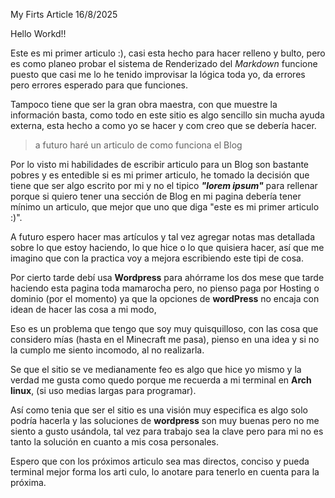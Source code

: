 My Firts Article 
16/8/2025

Hello Workd!!

Este es mi primer articulo :), casi esta hecho para hacer 
relleno y bulto, pero es como planeo probar el sistema 
de Renderizado del *Markdown* funcione puesto que casi 
me lo he tenido improvisar la lógica toda yo, da errores 
pero errores esperado para que funciones. 

Tampoco tiene que ser la gran obra maestra, con que muestre 
la información basta, como todo en este sitio es algo sencillo 
sin mucha ayuda externa, esta hecho a como yo se hacer y com creo 
que se debería hacer. 

> a futuro haré un articulo de como funciona el Blog 

Por lo visto mi habilidades de escribir articulo para un Blog son 
bastante pobres y es entedible si es mi primer articulo, he tomado 
la decisión que tiene que ser algo escrito por mi y no el tipico ***"lorem ipsum"***
para rellenar porque si quiero tener una sección de Blog en mi pagina debería 
tener mínimo un articulo, que mejor que uno que diga "este es mi primer articulo :)". 

A futuro espero hacer mas artículos y tal vez agregar notas mas detallada 
sobre lo que estoy haciendo, lo que hice o lo que quisiera hacer, 
así que me imagino que con la practica voy a mejora escribiendo este tipi de cosa. 

Por cierto tarde debí usa **Wordpress** para ahórrame los dos mese que tarde haciendo 
esta pagina toda mamarocha pero, no pienso paga por Hosting o dominio (por el momento)
ya que la opciones de **wordPress** no encaja con idean de hacer las cosa 
a mi modo, 

Eso es un problema que tengo que soy muy quisquilloso, con las cosa que 
considero mías (hasta en el Minecraft me pasa), pienso en una idea 
y si no la cumplo me siento incomodo, al no realizarla. 

Se que el sitio se ve medianamente feo es algo que hice yo mismo 
y la verdad me gusta como quedo porque me recuerda a mi terminal 
en **Arch linux**, (si uso medias largas para programar). 

Así como tenia que ser el sitio es una visión muy especifica es algo 
solo podría hacerla y las soluciones de **wordpress** son muy buenas 
pero no me siento a gusto usándola, tal vez para trabajo sea la clave pero 
para mi no es tanto la solución en cuanto a mis cosa personales. 

Espero que con los próximos articulo sea mas directos, conciso y 
pueda terminal mejor forma los arti culo, lo anotare para tenerlo en cuenta 
para la próxima.
